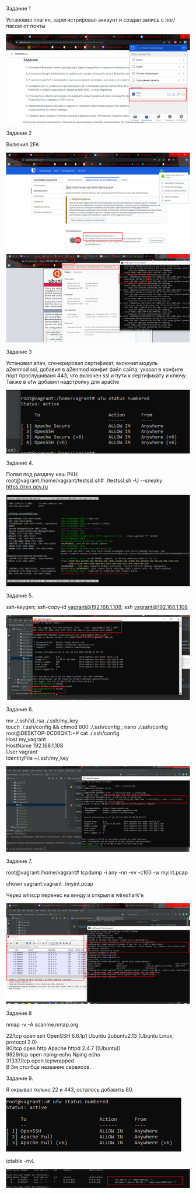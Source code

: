 Задание 1

Установил плагин, зарегистрировал аккаунт и создал запись с лог/пасом от почты 

![img.png](img.png)

Задание 2

Включил 2FA

![img_1.png](img_1.png)

![img_2.png](img_2.png)

Задание 3

Установил апач, сгенерировал сертификат, включил модуль \
a2enmod ssl, добавил в a2enmod конфиг файл сайта, указал в конфиге \
порт прослушиваия 443, что включен ssl и пути к сертификату и ключу. \
Также в ufw добавил надстройку для apache 

![img_3.png](img_3.png)

Задание 4.

Попал под раздачу наш РКН \
root@vagrant:/home/vagrant/testssl.sh# ./testssl.sh -U --sneaky https://rkn.gov.ru 

![img_4.png](img_4.png)

Задание 5.

ssh-keygen; ssh-copy-id vagrant@192.168.1.108; ssh vagrant@192.168.1.108 

![img_5.png](img_5.png)

Задание 6.

mv ./.ssh/id_rsa ./.ssh/my_key \
touch ./.ssh/config && chmod 600 ./.ssh/config ; nano ./.ssh/config \
root@DESKTOP-0CD6QKT:~# cat ./.ssh/config \
Host my_vagrant \
        HostName 192.168.1.108 \
        User vagrant \
        IdentityFile ~/.ssh/my_key 

![img_6.png](img_6.png)


Задание 7.

root@vagrant:/home/vagrant# tcpdump -i any -nn -vv -c100 -w myint.pcap 

chown vagrant:vagrant ./myint.pcap

Через winscp перенес на винду и открыл в wireshark'e

![img_7.png](img_7.png)

Задание 8

nmap -v -A scanme.nmap.org 

22/tcp    open  ssh        OpenSSH 6.6.1p1 Ubuntu 2ubuntu2.13 (Ubuntu Linux; protocol 2.0) \
80/tcp    open  http       Apache httpd 2.4.7 ((Ubuntu)) \
9929/tcp  open  nping-echo Nping echo \
31337/tcp open  tcpwrapped \
В 3м столбце название сервисов.

Задание 9.

Я окрывал только 22 и 443, осталось добавить 80.

![img_8.png](img_8.png)

iptable -nvL

![img_9.png](img_9.png)






